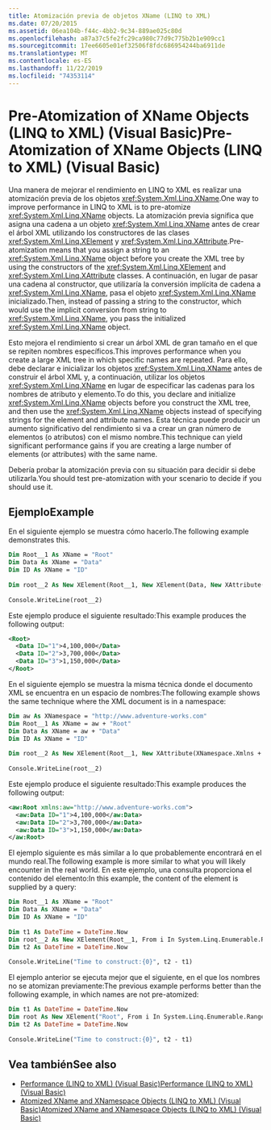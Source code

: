 ```yaml
---
title: Atomización previa de objetos XName (LINQ to XML)
ms.date: 07/20/2015
ms.assetid: 06ea104b-f44c-4bb2-9c34-889ae025c80d
ms.openlocfilehash: a87a37c5fe2fc29ca980c77d9c775b2b1e909cc1
ms.sourcegitcommit: 17ee6605e01ef32506f8fdc686954244ba6911de
ms.translationtype: MT
ms.contentlocale: es-ES
ms.lasthandoff: 11/22/2019
ms.locfileid: "74353114"
---
```

# <a name="pre-atomization-of-xname-objects-linq-to-xml-visual-basic"></a><span data-ttu-id="e3c97-102">Pre-Atomization of XName Objects (LINQ to XML) (Visual Basic)</span><span class="sxs-lookup"><span data-stu-id="e3c97-102">Pre-Atomization of XName Objects (LINQ to XML) (Visual Basic)</span></span>
<span data-ttu-id="e3c97-103">Una manera de mejorar el rendimiento en LINQ to XML es realizar una atomización previa de los objetos <xref:System.Xml.Linq.XName>.</span><span class="sxs-lookup"><span data-stu-id="e3c97-103">One way to improve performance in LINQ to XML is to pre-atomize <xref:System.Xml.Linq.XName> objects.</span></span> <span data-ttu-id="e3c97-104">La atomización previa significa que asigna una cadena a un objeto <xref:System.Xml.Linq.XName> antes de crear el árbol XML utilizando los constructores de las clases <xref:System.Xml.Linq.XElement> y <xref:System.Xml.Linq.XAttribute>.</span><span class="sxs-lookup"><span data-stu-id="e3c97-104">Pre-atomization means that you assign a string to an <xref:System.Xml.Linq.XName> object before you create the XML tree by using the constructors of the <xref:System.Xml.Linq.XElement> and  <xref:System.Xml.Linq.XAttribute> classes.</span></span> <span data-ttu-id="e3c97-105">A continuación, en lugar de pasar una cadena al constructor, que utilizaría la conversión implícita de cadena a <xref:System.Xml.Linq.XName>, pasa el objeto <xref:System.Xml.Linq.XName> inicializado.</span><span class="sxs-lookup"><span data-stu-id="e3c97-105">Then, instead of passing a string to the constructor, which would use the implicit conversion from string to <xref:System.Xml.Linq.XName>, you pass the initialized <xref:System.Xml.Linq.XName> object.</span></span>  
  
 <span data-ttu-id="e3c97-106">Esto mejora el rendimiento si crear un árbol XML de gran tamaño en el que se repiten nombres específicos.</span><span class="sxs-lookup"><span data-stu-id="e3c97-106">This improves performance when you create a large XML tree in which specific names are repeated.</span></span> <span data-ttu-id="e3c97-107">Para ello, debe declarar e inicializar los objetos <xref:System.Xml.Linq.XName> antes de construir el árbol XML y, a continuación, utilizar los objetos <xref:System.Xml.Linq.XName> en lugar de especificar las cadenas para los nombres de atributo y elemento.</span><span class="sxs-lookup"><span data-stu-id="e3c97-107">To do this, you declare and initialize <xref:System.Xml.Linq.XName> objects before you construct the XML tree, and then use the <xref:System.Xml.Linq.XName> objects instead of specifying strings for the element and attribute names.</span></span> <span data-ttu-id="e3c97-108">Esta técnica puede producir un aumento significativo del rendimiento si va a crear un gran número de elementos (o atributos) con el mismo nombre.</span><span class="sxs-lookup"><span data-stu-id="e3c97-108">This technique can yield significant performance gains if you are creating a large number of elements (or attributes) with the same name.</span></span>  
  
 <span data-ttu-id="e3c97-109">Debería probar la atomización previa con su situación para decidir si debe utilizarla.</span><span class="sxs-lookup"><span data-stu-id="e3c97-109">You should test pre-atomization with your scenario to decide if you should use it.</span></span>  
  
## <a name="example"></a><span data-ttu-id="e3c97-110">Ejemplo</span><span class="sxs-lookup"><span data-stu-id="e3c97-110">Example</span></span>  
 <span data-ttu-id="e3c97-111">En el siguiente ejemplo se muestra cómo hacerlo.</span><span class="sxs-lookup"><span data-stu-id="e3c97-111">The following example demonstrates this.</span></span>  
  
```vb  
Dim Root__1 As XName = "Root"  
Dim Data As XName = "Data"  
Dim ID As XName = "ID"  
  
Dim root__2 As New XElement(Root__1, New XElement(Data, New XAttribute(ID, "1"), "4,100,000"), New XElement(Data, New XAttribute(ID, "2"), "3,700,000"), New XElement(Data, New XAttribute(ID, "3"), "1,150,000"))  
  
Console.WriteLine(root__2)  
```  
  
 <span data-ttu-id="e3c97-112">Este ejemplo produce el siguiente resultado:</span><span class="sxs-lookup"><span data-stu-id="e3c97-112">This example produces the following output:</span></span>  
  
```xml  
<Root>  
  <Data ID="1">4,100,000</Data>  
  <Data ID="2">3,700,000</Data>  
  <Data ID="3">1,150,000</Data>  
</Root>  
```  
  
 <span data-ttu-id="e3c97-113">En el siguiente ejemplo se muestra la misma técnica donde el documento XML se encuentra en un espacio de nombres:</span><span class="sxs-lookup"><span data-stu-id="e3c97-113">The following example shows the same technique where the XML document is in a namespace:</span></span>  
  
```vb  
Dim aw As XNamespace = "http://www.adventure-works.com"  
Dim Root__1 As XName = aw + "Root"  
Dim Data As XName = aw + "Data"  
Dim ID As XName = "ID"  
  
Dim root__2 As New XElement(Root__1, New XAttribute(XNamespace.Xmlns + "aw", aw), New XElement(Data, New XAttribute(ID, "1"), "4,100,000"), New XElement(Data, New XAttribute(ID, "2"), "3,700,000"), New XElement(Data, New XAttribute(ID, "3"), "1,150,000"))  
  
Console.WriteLine(root__2)  
```  
  
 <span data-ttu-id="e3c97-114">Este ejemplo produce el siguiente resultado:</span><span class="sxs-lookup"><span data-stu-id="e3c97-114">This example produces the following output:</span></span>  
  
```xml  
<aw:Root xmlns:aw="http://www.adventure-works.com">  
  <aw:Data ID="1">4,100,000</aw:Data>  
  <aw:Data ID="2">3,700,000</aw:Data>  
  <aw:Data ID="3">1,150,000</aw:Data>  
</aw:Root>  
```  
  
 <span data-ttu-id="e3c97-115">El ejemplo siguiente es más similar a lo que probablemente encontrará en el mundo real.</span><span class="sxs-lookup"><span data-stu-id="e3c97-115">The following example is more similar to what you will likely encounter in the real world.</span></span> <span data-ttu-id="e3c97-116">En este ejemplo, una consulta proporciona el contenido del elemento:</span><span class="sxs-lookup"><span data-stu-id="e3c97-116">In this example, the content of the element is supplied by a query:</span></span>  
  
```vb  
Dim Root__1 As XName = "Root"  
Dim Data As XName = "Data"  
Dim ID As XName = "ID"  
  
Dim t1 As DateTime = DateTime.Now  
Dim root__2 As New XElement(Root__1, From i In System.Linq.Enumerable.Range(1, 100000)New XElement(Data, New XAttribute(ID, i), i * 5))  
Dim t2 As DateTime = DateTime.Now  
  
Console.WriteLine("Time to construct:{0}", t2 - t1)  
```  
  
 <span data-ttu-id="e3c97-117">El ejemplo anterior se ejecuta mejor que el siguiente, en el que los nombres no se atomizan previamente:</span><span class="sxs-lookup"><span data-stu-id="e3c97-117">The previous example performs better than the following example, in which names are not pre-atomized:</span></span>  
  
```vb  
Dim t1 As DateTime = DateTime.Now  
Dim root As New XElement("Root", From i In System.Linq.Enumerable.Range(1, 100000)New XElement("Data", New XAttribute("ID", i), i * 5))  
Dim t2 As DateTime = DateTime.Now  
  
Console.WriteLine("Time to construct:{0}", t2 - t1)  
```  
  
## <a name="see-also"></a><span data-ttu-id="e3c97-118">Vea también</span><span class="sxs-lookup"><span data-stu-id="e3c97-118">See also</span></span>

- [<span data-ttu-id="e3c97-119">Performance (LINQ to XML) (Visual Basic)</span><span class="sxs-lookup"><span data-stu-id="e3c97-119">Performance (LINQ to XML) (Visual Basic)</span></span>](../../../../visual-basic/programming-guide/concepts/linq/performance-linq-to-xml.md)
- [<span data-ttu-id="e3c97-120">Atomized XName and XNamespace Objects (LINQ to XML) (Visual Basic)</span><span class="sxs-lookup"><span data-stu-id="e3c97-120">Atomized XName and XNamespace Objects (LINQ to XML) (Visual Basic)</span></span>](../../../../visual-basic/programming-guide/concepts/linq/atomized-xname-and-xnamespace-objects-linq-to-xml.md)
